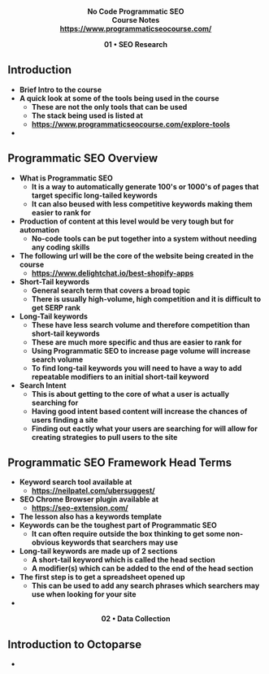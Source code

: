 <b><p align=center>                    
  No Code Programmatic SEO </br>
  Course Notes  
https://www.programmaticseocourse.com/

<p align=center>01 • SEO Research <br/>
  
Introduction
  -
  - Brief Intro to the course
  - A quick look at some of the tools being used in the course
    - These are not the only tools that can be used
    - The stack being used is listed at 
    - https://www.programmaticseocourse.com/explore-tools
  -

Programmatic SEO Overview
  -
  - What is Programmatic SEO
    - It is a way to automatically generate 100's or 1000's of pages that target specific long-tailed keywords
    - It can also beused with less competitive keywords making them easier to rank for
  - Production of content at this level would be very tough but for automation
    - No-code tools can be put together into a system without needing any coding skills
  - The following url will be the core of the website being created in the course
    - https://www.delightchat.io/best-shopify-apps
  - Short-Tail keywords
    - General search term that covers a broad topic
    - There is usually high-volume, high competition and it is difficult to get SERP rank
  - Long-Tail keywords
    - These have less search volume and therefore competition than short-tail keywords
    - These are much more specific and thus are easier to rank for
    - Using Programmatic SEO to increase page volume will increase search volume
    - To find long-tail keywords you will need to have a way to add repeatable modifiers to an initial short-tail keyword
  - Search Intent
    - This is about getting to the core of what a user is actually searching for
    - Having good intent based content will increase the chances of users finding a site
    - Finding out eactly what your users are searching for will allow for creating strategies to pull users to the site

Programmatic SEO Framework Head Terms
  -
  - Keyword search tool available at
    - https://neilpatel.com/ubersuggest/
  - SEO Chrome Browser plugin available at
    - https://seo-extension.com/
  - The lesson also has a keywords template 
  - Keywords can be the toughest part of Programmatic SEO
    - It can often require outside the box thinking to get some non-obvious keywords that searchers may use
  - Long-tail keywords are made up of 2 sections
    - A short-tail keyword which is called the head section
    - A modifier(s) which can be added to the end of the head section
  - The first step is to get a spreadsheet opened up
    - This can be used to add any search phrases which searchers may use when looking for your site
  -

<p align=center>02 • Data Collection <br />
  
Introduction to Octoparse
  -
  -
